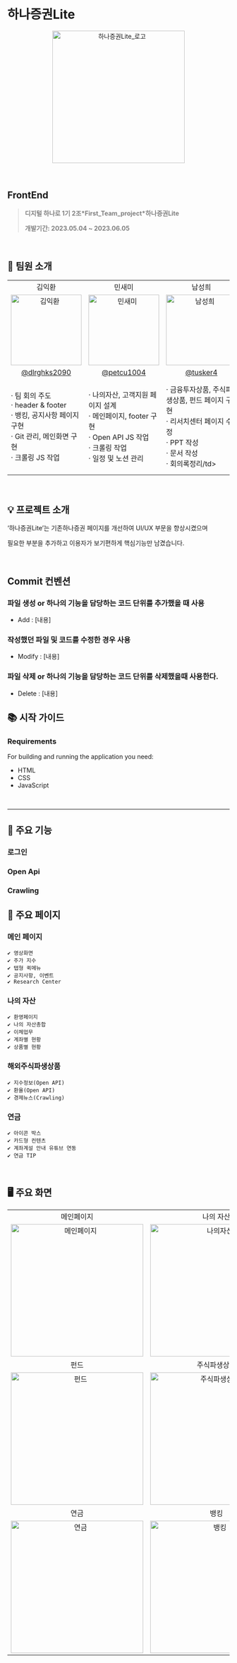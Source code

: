 # 하나증권Lite

<p align="center"><img src="https://github.com/Hanaro-FirstAssignment-Team2/FrontEnd/assets/118495934/1bae11e6-7b13-48de-942f-c6719ec16070" alt="하나증권Lite_로고" width="300px"></p>


<br>

## FrontEnd

> <p style="color:gray; font-weight:bold;"> 디지털 하나로 1기 2조*First_Team_project*하나증권Lite</p>
> <p style="color:gray; font-weight:bold;">개발기간: 2023.05.04 ~ 2023.06.05</p>
> 
<br>

## 🙋 팀원 소개
<table>
    <tr>
        <td align="center">김익환</td>
        <td align="center">민새미</td>
        <td align="center">남성희</td>
        <td align="center">노유빈</td>
        <td align="center">남송윤</td>
    </tr>
    <tr>
        <td align="center"><span> <img width="160px" src="https://avatars.githubusercontent.com/u/52392858?v=4" alt="김익환"></span></td>
        <td align="center"><span> <img width="160px" src="https://avatars.githubusercontent.com/u/76938304?v=4" alt="민새미"></span></td>
        <td align="center"><span> <img width="160px" src="https://github.com/Hanaro-FirstAssignment-Team2/FrontEnd/assets/118495934/9d51e25d-180c-47f5-9c80-31b782f47d60" alt="남성희"></span></td>
        <td align="center"><span> <img width="160px" src="https://avatars.githubusercontent.com/u/76957075?v=4" alt="노유빈"></span></td>
        <td align="center"><span> <img width="160px" src="https://github.com/Hanaro-FirstAssignment-Team2/FrontEnd/assets/118495934/c4a6ca11-4937-4f00-985f-c984041dac4e" alt="남송윤"></span></td>
    </tr>
    <tr>
        <td align="center"><a href="github.com/dlrghks2090">@dlrghks2090</a></td>
        <td align="center"><a href="github.com/petcu1004">@petcu1004</a></td>
        <td align="center"><a href="github.com/tusker4">@tusker4</a></td>
        <td align="center"><a href="github.com/YOOBINNOH">@YOOBINNOH</a></td>
        <td align="center"><a href="github.com/songy00n">@songy00n</a></td>
    </tr>
    <tr>
        <td>&middot; 팀 회의 주도<br>&middot; header & footer<br>&middot; 뱅킹, 공지사항 페이지 구현<br>&middot; Git 관리,
메인화면 구현<br>&middot; 크롤링 JS 작업 </td>
        <td>&middot; 나의자산, 고객지원 페이지 설계 <br>&middot; 메인페이지, footer 구현<br>&middot; Open API JS 작업<br>&middot; 크롤링 작업 <br>&middot; 일정 및 노션 관리</td>
        <td>&middot; 금융투자상품, 주식파생상품, 펀드 페이지 구현<br>&middot; 리서치센터 페이지 수정<br>&middot; PPT 작성<br>&middot; 문서 작성<br>&middot; 회의록정리/td>
        <td>&middot; header & footer<br>&middot; 금융 소비자 보호, 리서치 센터 페이지 구현<br>&middot; 로그인 페이지 구현<br>&middot; 메인화면 구현<br>&middot; 크롤링 JS 작업</td>
        <td>&middot; 해외파생상품, 연금 페이지 구현<br>&middot; 홈페이지 개선 방향 제안<br>&middot; Open API HTML, CSS 작업<br>&middot; 크롤링 HTML, CSS 작업<br>&middot; CI 작업</td>
    </tr>
</table>

<br>

## 💡 프로젝트 소개
‘하나증권Lite’는 기존하나증권 페이지를 개선하여 UI/UX 부문을 향상시켰으며

필요한 부분을 추가하고 이용자가 보기편하게 핵심기능만 남겼습니다.

<br>

## Commit 컨벤션

### 파일 생성 or 하나의 기능을 담당하는 코드 단위를 추가했을 때 사용

- Add : [내용]

### 작성했던 파일 및 코드를 수정한 경우 사용

- Modify : [내용]

### 파일 삭제 or 하나의 기능을 담당하는 코드 단위를 삭제했을때 사용한다.

- Delete : [내용]



## 📚 시작 가이드
### Requirements
For building and running the application you need:
- HTML
- CSS
- JavaScript

<br>
<hr style="border:0; height:2px; background:gray;">


## 📖 주요 기능
### 로그인<br>
### Open Api<br>
### Crawling<br>

## 📖 주요 페이지
### 메인 페이지
```
✔️ 영상화면
✔️ 주가 지수
✔️ 탭형 퀵메뉴
✔️ 공지사항, 이벤트
✔️ Research Center
```

### 나의 자산
```
✔️ 환영페이지
✔️ 나의 자산총합
✔️ 이체업무
✔️ 계좌별 현황
✔️ 상품별 현황
```

### 해외주식파생상품
```
✔️ 지수정보(Open API)
✔️ 환율(Open API)
✔️ 경제뉴스(Crawling)
```
### 연금
```
✔️ 아이콘 박스
✔️ 카드형 컨텐츠
✔️ 계좌계설 안내 유튜브 연동
✔️ 연금 TIP
```
<br>

## 🖥️ 주요 화면
<table>
    <tr>
        <td align="center">메인페이지</td>
        <td align="center">나의 자산</td>
        <td align="center">금융투자상품</td>
    </tr>
    <tr>
        <td align="center"><span><img width="300px" src="https://github.com/Hanaro-FirstAssignment-Team2/FrontEnd/assets/118495934/2c38bfdc-38f7-4669-88dd-7d896db11f20" alt="메인페이지"></span></td>
        <td align="center"><span><img width="300px" src="https://github.com/Hanaro-FirstAssignment-Team2/FrontEnd/assets/118495934/559cc2fc-acb4-4673-8fd9-eef8f45bc134" alt="나의자산"></span></td>
        <td align="center"><span><img width="300px" src="https://github.com/Hanaro-FirstAssignment-Team2/FrontEnd/assets/118495934/f663be14-397a-4285-8142-be5d0c728a8e"
 alt="금융투자상품"></span></td>
    </tr>
    <tr>
        <td align="center">펀드</td>
        <td align="center">주식파생상품</td>
        <td align="center">해외주식파생상품</td>
    </tr>
    <tr>
        <td align="center"><span><img width="300px" src="https://github.com/Hanaro-FirstAssignment-Team2/FrontEnd/assets/118495934/020faa24-d878-4cf5-9be1-bfad8db8f13c" alt="펀드"></span></td>
        <td align="center"><span><img width="300px" src="https://github.com/Hanaro-FirstAssignment-Team2/FrontEnd/assets/118495934/d38247c4-0cf4-4b0e-a12c-4efcb67d0245" alt="주식파생상품"></span></td>
        <td align="center"><span><img width="300px" src="https://github.com/Hanaro-FirstAssignment-Team2/FrontEnd/assets/118495934/229f4a8a-8782-45e0-bf3b-663a436aea68" alt="해외주식파생상품"></span></td>
    </tr>
    <tr>
          <td align="center">연금</td>
          <td align="center">뱅킹</td>
          <td align="center">고객지원</td>
      </tr>
      <tr>
          <td align="center"><span><img width="300px" src="https://github.com/Hanaro-FirstAssignment-Team2/FrontEnd/assets/118495934/9d0e1d1f-9790-4ed1-9823-8b04c08607eb" alt="연금"></span></td>
          <td align="center"><span><img width="300px" src="https://github.com/Hanaro-FirstAssignment-Team2/FrontEnd/assets/118495934/1d7a2063-cecc-47b6-b500-3184b8c4c3f2" alt="뱅킹"></span></td>
          <td align="center"><span><img width="300px" src="https://github.com/Hanaro-FirstAssignment-Team2/FrontEnd/assets/118495934/e7d52fc1-4103-4fe7-a8e2-f03566046177"
 alt="고객지원"></span></td>
      </tr>
     
</table>

<br>

